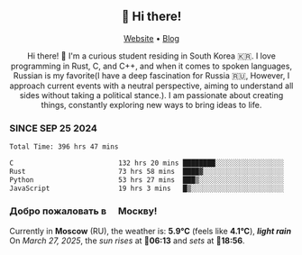 <h2 align="center">👋 Hi there!</h2>
<p align="center">
  <a href="https://urdekcah.ru">Website</a> •
  <a href="https://urdekcah.blog">Blog</a>
</p>

<p align="center">
  Hi there! 👋 I'm a curious student residing in South Korea 🇰🇷. I love programming in Rust, C, and C++, and when it comes to spoken languages, Russian is my favorite(I have a deep fascination for Russia 🇷🇺, However, I approach current events with a neutral perspective, aiming to understand all sides without taking a political stance.). I am passionate about creating things, constantly exploring new ways to bring ideas to life.
</p>

### SINCE SEP 25 2024
<!--START_SECTION:waka-->
<!--LAST_WAKA_UPDATE:2025-03-26 18:31:08-->
```txt
Total Time: 396 hrs 47 mins

C                          132 hrs 20 mins ████████░░░░░░░░░░░░░░░░░   32.44 %
Rust                       73 hrs 58 mins  ████▓░░░░░░░░░░░░░░░░░░░░   18.13 %
Python                     53 hrs 27 mins  ███▒░░░░░░░░░░░░░░░░░░░░░   13.10 %
JavaScript                 19 hrs 3 mins   █▒░░░░░░░░░░░░░░░░░░░░░░░   04.67 %
```
<!--END_SECTION:waka-->

<h3>Добро пожаловать в <img src="https://cdn-icons-png.flaticon.com/512/197/197408.png" width="13"/> Москву!</h3>

<!--START_SECTION:weather:moscow-->
<!--LAST_WEATHER_UPDATE:2025-03-27 15:24:43-->
Currently in **Moscow** (RU), the weather is: **5.9°C** (feels like **4.1°C**), ***light rain***<br/>
On *March 27, 2025*, the *sun rises* at 🌅**06:13** and *sets* at 🌇**18:56**.
<!--END_SECTION:weather-->
